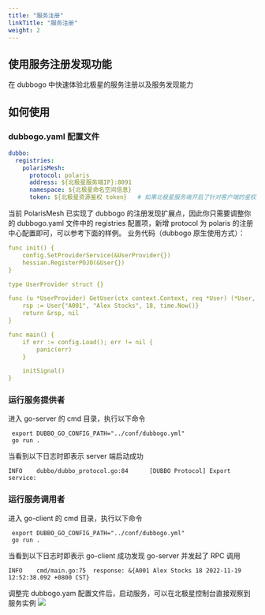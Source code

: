 ```yaml
---
title: "服务注册"
linkTitle: "服务注册"
weight: 2
---
```




## 使用服务注册发现功能

在 dubbogo 中快速体验北极星的服务注册以及服务发现能力


## 如何使用

### dubbogo.yaml 配置文件
```yaml
dubbo:
  registries:
    polarisMesh:
      protocol: polaris 
      address: ${北极星服务端IP}:8091
      namespace: ${北极星命名空间信息}
      token: ${北极星资源鉴权 token}   # 如果北极星服务端开启了针对客户端的鉴权，则需要配置该参数
```


当前 PolarisMesh 已实现了 dubbogo 的注册发现扩展点，因此你只需要调整你的 dubbogo.yaml 文件中的 registries 配置项，新增 protocol 为 polaris 的注册中心配置即可，可以参考下面的样例。
业务代码（dubbogo 原生使用方式）：
```yaml
func init() {
	config.SetProviderService(&UserProvider{})
	hessian.RegisterPOJO(&User{})
}

type UserProvider struct {}

func (u *UserProvider) GetUser(ctx context.Context, req *User) (*User, error) {
	rsp := User{"A001", "Alex Stocks", 18, time.Now()}
	return &rsp, nil
}

func main() {
	if err := config.Load(); err != nil {
		panic(err)
	}

	initSignal()
}
```

### 运行服务提供者

进入 go-server 的 cmd 目录，执行以下命令

```
 export DUBBO_GO_CONFIG_PATH="../conf/dubbogo.yml"
 go run .
```

当看到以下日志时即表示 server 端启动成功

```log
INFO    dubbo/dubbo_protocol.go:84      [DUBBO Protocol] Export service: 
```


### 运行服务调用者

进入 go-client 的 cmd 目录，执行以下命令


```
 export DUBBO_GO_CONFIG_PATH="../conf/dubbogo.yml"
 go run .
```

当看到以下日志时即表示 go-client 成功发现 go-server 并发起了 RPC 调用

```log
INFO    cmd/main.go:75  response: &{A001 Alex Stocks 18 2022-11-19 12:52:38.092 +0800 CST}
```
调整完 dubbogo.yam 配置文件后，启动服务，可以在北极星控制台直接观察到服务实例
![](../images/服务实例.png)
